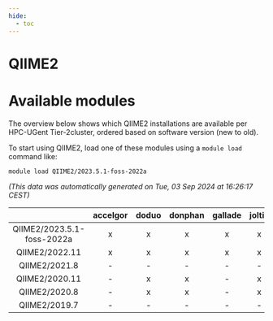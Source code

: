 ```yaml
---
hide:
  - toc
---
```


QIIME2
======

# Available modules


The overview below shows which QIIME2 installations are available per HPC-UGent Tier-2cluster, ordered based on software version (new to old).

To start using QIIME2, load one of these modules using a `module load` command like:

```shell
module load QIIME2/2023.5.1-foss-2022a
```

*(This data was automatically generated on Tue, 03 Sep 2024 at 16:26:17 CEST)*  

| |accelgor|doduo|donphan|gallade|joltik|shinx|skitty|
| :---: | :---: | :---: | :---: | :---: | :---: | :---: | :---: |
|QIIME2/2023.5.1-foss-2022a|x|x|x|x|x|-|x|
|QIIME2/2022.11|x|x|x|x|x|-|x|
|QIIME2/2021.8|-|-|-|-|-|-|x|
|QIIME2/2020.11|-|x|x|-|x|-|x|
|QIIME2/2020.8|-|x|x|-|x|-|x|
|QIIME2/2019.7|-|-|-|-|-|-|x|
